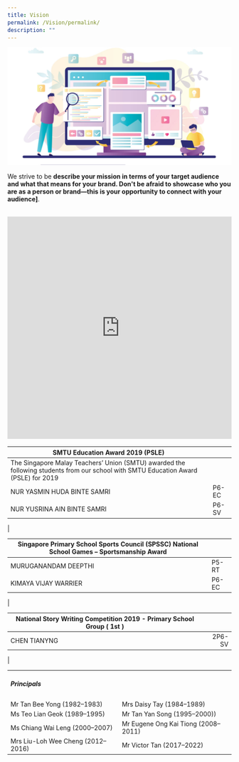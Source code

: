 ```yaml
---
title: Vision
permalink: /Vision/permalink/
description: ""
---
```

![](/images/about-us-page-examples-1-61fd8f9784626-sej-1520x800.jpg)

We strive to be **describe your mission in terms of your target audience and what that means for your brand. Don't be afraid to showcase who you are as a person or brand—this is your opportunity to connect with your audience\]**.

<br>

<iframe allow="encrypted-media" frameborder="0" scrolling="no" style="border:none;overflow:hidden;" height="500" width="100%" src="https://www.facebook.com/plugins/page.php?href=https%3A%2F%2Fwww.facebook.com%2Felis.singapore.page%2F&amp;tabs=timeline&amp;width=400&amp;height=500&amp;small_header=true&amp;adapt_container_width=true&amp;hide_cover=false&amp;show_facepile=false&amp;appId"></iframe>

| SMTU Education Award 2019 (PSLE) |  |
|---|---|
| The Singapore Malay Teachers’ Union (SMTU) awarded the following students from our school with SMTU Education Award (PSLE) for 2019 |  |
| NUR YASMIN HUDA BINTE SAMRI | P6-EC |
| NUR YUSRINA AIN BINTE SAMRI | P6-SV |
|

| Singapore Primary School Sports Council (SPSSC) National School Games – Sportsmanship Award |  |
|---|---|
| MURUGANANDAM DEEPTHI | P5-RT |
| KIMAYA VIJAY WARRIER | P6-EC |
|

| National Story Writing Competition 2019 - Primary School Group ( 1st ) |  |
|---|-:|
|CHEN TIANYNG | 2P6-SV |   
|

<table>
  <tbody>
    <tr>
      <td>
        <h5>Principals</h5>
      </td>
    </tr>
    <tr>
      <td>Mr Tan Bee Yong (1982–1983)</td>
      <td>Mrs Daisy Tay (1984–1989)</td>
    </tr>
    <tr>
      <td>Ms Teo Lian Geok (1989–1995)</td>
      <td>Mr Tan Yan Song (1995–2000))</td>
    </tr>
    <tr>
      <td>Ms Chiang Wai Leng (2000–2007)</td>
      <td>Mr Eugene Ong Kai Tiong (2008–2011)</td>
    </tr>
    <tr>
      <td>Mrs Liu-Loh Wee Cheng (2012–2016)</td>
      <td>Mr Victor Tan (2017–2022)</td>
    </tr>
  </tbody>
</table>